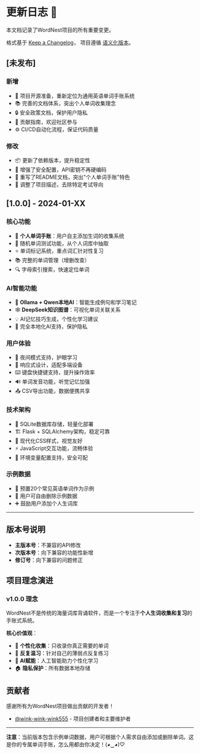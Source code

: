 # 更新日志 📝

本文档记录了WordNest项目的所有重要变更。

格式基于 [Keep a Changelog](https://keepachangelog.com/zh-CN/1.0.0/)，
项目遵循 [语义化版本](https://semver.org/lang/zh-CN/)。

## [未发布]

### 新增
- 🚀 项目开源准备，重新定位为通用英语单词手账系统
- 📚 完善的文档体系，突出个人单词收集理念
- 🔒 安全政策文档，保护用户隐私
- 🤝 贡献指南，欢迎社区参与
- ⚙️ CI/CD自动化流程，保证代码质量

### 修改
- 📦 更新了依赖版本，提升稳定性
- 🔐 增强了安全配置，API密钥不再硬编码
- 📖 重写了README文档，突出"个人单词手账"特色
- 🎨 调整了项目描述，去除特定考试导向

## [1.0.0] - 2024-01-XX

### 核心功能
- 📝 **个人单词手账**：用户自主添加生词的收集系统
- 🎲 随机单词测试功能，从个人词库中抽取
- ⭐ 单词标记系统，重点词汇针对性复习
- 📚 完整的单词管理（增删改查）
- 🔍 字母索引搜索，快速定位单词

### AI智能功能
- 🧠 **Ollama + Qwen本地AI**：智能生成例句和学习笔记
- 🕸️ **DeepSeek知识图谱**：可视化单词关联关系
- 💡 AI记忆技巧生成，个性化学习建议
- 🤖 完全本地化AI支持，保护隐私

### 用户体验
- 🌙 夜间模式支持，护眼学习
- 📱 响应式设计，适配多端设备
- ⌨️ 键盘快捷键支持，提升操作效率
- 🔊 单词发音功能，听觉记忆加强
- 📤 CSV导出功能，数据便携共享

### 技术架构
- 💾 SQLite数据库存储，轻量化部署
- 🏗️ Flask + SQLAlchemy架构，稳定可靠
- 🎨 现代化CSS样式，视觉友好
- ⚡ JavaScript交互功能，流畅体验
- 🔐 环境变量配置支持，安全可配

### 示例数据
- 📖 预置20个常见英语单词作为示例
- 🔄 用户可自由删除示例数据
- ➕ 鼓励用户添加个人生词库

---

## 版本号说明

- **主版本号**：不兼容的API修改
- **次版本号**：向下兼容的功能性新增
- **修订号**：向下兼容的问题修正

## 项目理念演进

### v1.0.0 理念
WordNest不是传统的海量词库背诵软件，而是一个专注于**个人生词收集和复习**的手账式系统。

**核心价值观**：
- 📝 **个性化收集**：只收录你真正需要的单词
- 🔄 **反复温习**：针对自己的薄弱点反复练习
- 🤖 **AI赋能**：人工智能助力个性化学习
- 🏠 **隐私保护**：所有数据本地存储

## 贡献者

感谢所有为WordNest项目做出贡献的开发者！

- [@wink-wink-wink555](https://github.com/wink-wink-wink555) - 项目创建者和主要维护者

---

**注意**：当前版本包含示例单词数据，用户可根据个人需求自由添加或删除单词。这是你的专属单词手账，怎么用都由你决定！(◕‿◕)♡ 